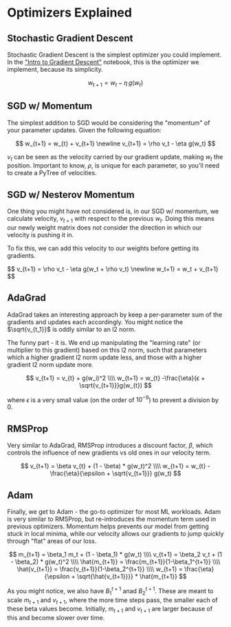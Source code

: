 # Optimizers Explained

## Stochastic Gradient Descent

Stochastic Gradient Descent is the simplest optimizer you could implement. In the ["Intro to Gradient Descent"](https://gist.github.com/DavidUlloa6310/b8e93cb20e60f2a9d626a9bfe0a8b0bf) notebook, this is the optimizer we implement, because its simplicity.

$$
w_{t+1} = w_t - \eta\,g(w_t)
$$

## SGD w/ Momentum

The simplest addition to SGD would be considering the "momentum" of your parameter updates. Given the following equation:

$$
w_{t+1} = w_{t} + v_{t+1} \newline
v_{t+1} = \rho v_t - \eta g(w_t)
$$

$v_t$ can be seen as the velocity carried by our gradient update, making $w_t$ the position. Important to know, $\rho$, is unique for each parameter, so you'll need to create a PyTree of velocities.

## SGD w/ Nesterov Momentum

One thing you might have not considered is, in our SGD w/ momentum, we calculate velocity, $v_{t+1}$ with respect to the previous $w_t$. Doing this means our newly weight matrix does not consider the direction in which our velocity is pushing it in.

To fix this, we can add this velocity to our weights before getting its gradients.

$$
v_{t+1} = \rho v_t - \eta g(w_t + \rho v_t) \newline
w_t+1} = w_t + v_{t+1}
$$

## AdaGrad

AdaGrad takes an interesting approach by keep a per-parameter sum of the gradients and updates each accordingly. You might notice the $\sqrt{v_{t_1}}$ is oddly similar to an l2 norm.

The funny part - it is. We end up manipulating the "learning rate" (or multiplier to this gradient) based on this l2 norm, such that parameters which a higher gradient l2 norm update less, and those with a higher gradient l2 norm update more.

$$
v_{t+1} = v_{t} + g(w_i)^2 \\\\
w_{t+1} = w_{t} -\frac{\eta}{ϵ + \sqrt{v_{t+1}}}g(w_{t})
$$

where $\epsilon$ is a very small value (on the order of $10^{-9}$) to prevent a division by 0.

## RMSProp

Very similar to AdaGrad, RMSProp introduces a discount factor, $\beta$, which controls the influence of new gradients vs old ones in our velocity term.

$$
v_{t+1} = \beta v_{t} + (1 - \beta) * g(w_t)^2 \\\\
w_{t+1} = w_{t} - \frac{\eta}{\epsilon + \sqrt{v_{t+1}}} g(w_t)
$$

## Adam

Finally, we get to Adam - the go-to optimizer for most ML workloads. Adam is very similar to RMSProp, but re-introduces the momentum term used in previous optimizers. Momentum helps prevents our model from getting stuck in local minima, while our velocity allows our gradients to jump quickly through "flat" areas of our loss.

$$
m_{t+1} = \beta_1 m_t + (1 - \beta_1) * g(w_t) \\\\
v_{t+1} = \beta_2 v_t + (1 - \beta_2) * g(w_t)^2 \\\\
\hat{m_{t+1}} = \frac{m_{t+1}}{1-\beta_1^{t+1}} \\\\
\hat{v_{t+1}} = \frac{v_{t+1}}{1-\beta_2^{t+1}} \\\\
w_{t+1} = \frac{\eta}{\epsilon + \sqrt{\hat{v_{t+1}}}} * \hat{m_{t+1}}
$$

As you might notice, we also have $B_1^{t+1}$ anad $B_2^{t+1}$. These are meant to scale $m_{t+1}$ and $v_{t+1}$, where the more time steps pass, the smaller each of these beta values become. Initially, $m_{t+1}$ and $v_{t+1}$ are larger because of this and become slower over time.
